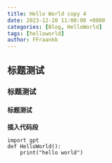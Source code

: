 ```yaml
---
title: Hello World copy 4
date: 2023-12-20 11:00:00 +0800
categories: [Blog, HelloWorld]
tags: [helloworld]
author: FFraankk
---
```


## 标题测试
### 标题测试
#### 标题测试

**插入代码段**

```
import gpt
def HelloWorld():
    print("hello world")
```


